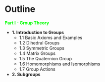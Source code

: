 # Outline

<font color="#00FF00">**Part I -  Group Theory**</font>
- **1. Introduction to Groups**
  - 1.1 Basic Axioms and Examples
  - 1.2 Dihedral Groups
  - 1.3 Symmetric Groups
  - 1.4 Matrix Groups
  - 1.5 The Quaternion Group
  - 1.6 Homomorphisms and Isomorphisms
  - 1.7 Group Actions
- **2. Subgroups**
